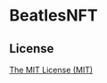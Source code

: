 # BeatlesNFT


## License

[The MIT License (MIT)](https://raw.githubusercontent.com/v2ray/v2ray-core/master/LICENSE)
